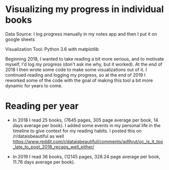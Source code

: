 # Visualizing my progress in individual books

Data Source: I log progress manually in my notes app and then I put it on google sheets 

Visualization Tool: Python 3.6 with matplotlib

Beginning 2018, I wanted to take reading a bit more serious, and to motivate myself, I'd log my progress (don't ask me why, but it worked). At the end of 2018 I then wrote some code to make some visualizations out of it. I continued reading and logging my progress, so at the end of 2019 I reworked some of the code with the goal of making this tool a bit more dynamic for years to come.

# Reading per year

* In 2018 I read 25 books, (7645 pages, 305 page average per book, 14 days average per book). I added some events in my personal life in the timeline to give context for my reading habits. I posted this on /r/dataisbeautiful as well https://www.reddit.com/r/dataisbeautiful/comments/ad9vut/oc_is_it_too_late_to_post_2018_recaps_well_either/

* In 2019 I read 36 books, (12145 pages, 328.24 page average per book, 11.76 days average per book).
